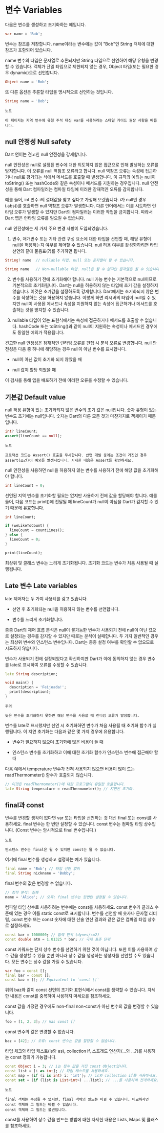 # 변수 Variables

다음은 변수를 생성하고 초기화하는 예입니다.

```dart
var name = 'Bob';
```

변수는 참조를 저장합니다. name이라는 변수에는 값이 "Bob"인 String 객체에 대한 참조가 포함되어 있습니다.

name 변수의 타입은 문자열로 추론되지만 String 타입으로 선언하여 해당 유형을 변경할 수 있습니다. 객체가 단일 타입으로 제한되지 않는 경우, Object 타입(또는 필요한 경우 dynamic)으로 선언합니다.

```dart
Object name = 'Bob';
```

또 다른 옵션은 추론할 타입을 명시적으로 선언하는 것입니다.

```dart
String name = 'Bob';
```

```
노트

이 페이지는 지역 변수에 유형 주석 대신 var를 사용하라는 스타일 가이드 권장 사항을 따릅니다.
```

## null 안정성 Null safety

Dart 언어는 견고한 null 안전성을 강제합니다.

null 안전성은 null로 설정된 변수에 대한 의도하지 않은 접근으로 인해 발생하는 오류를 방지합니다. 이 오류를 null 역참조 오류라고 합니다. null 역참조 오류는 속성에 접근하거나 null로 평가되는 식에서 메서드를 호출할 때 발생합니다. 이 규칙의 예외는 null이 toString() 또는 hashCode와 같은 속성이나 메서드를 지원하는 경우입니다. null 안전성을 통해 Dart 컴파일러는 컴파일 타임에 이러한 잠재적인 오류를 감지합니다.

예를 들어, int 변수 i의 절대값을 찾고 싶다고 가정해 보겠습니다. i가 null인 경우 i.abs()를 호출하면 null 역참조 오류가 발생합니다. 다른 언어에서는 이를 시도하면 런타임 오류가 발생할 수 있지만 Dart의 컴파일러는 이러한 작업을 금지합니다. 따라서 Dart 앱은 런타임 오류를 일으킬 수 없습니다.

null 안전성에는 세 가지 주요 변경 사항이 도입되었습니다.

1. 변수, 매개변수 또는 기타 관련 구성 요소에 대한 타입을 선언할 때, 해당 유형이 null을 허용하는지 여부를 제어할 수 있습니다. null 허용 여부를 활성화하려면 타입 선언의 끝에 물음표(?)를 추가하면 됩니다.

```dart
String? name  // nullable 타입. null 또는 문자열이 될 수 있습니다.

String name   // Non-nullable 타입. null은 될 수 없지만 문자열은 될 수 잇습니다.
```

2. 변수를 사용하기 전에 초기화해야 합니다. null 가능 변수는 기본적으로 null이므로 기본적으로 초기화됩니다. Dart는 null을 허용하지 않는 타입에 초기 값을 설정하지 않습니다. 이것은 초기값을 설정하도록 강제합니다. Dart에서는 초기화되지 않은 변수를 작성하는 것을 허용하지 않습니다. 이렇게 하면 리시버의 타입이 null일 수 있지만 null이 사용된 메서드나 속성을 지원하지 않는 속성에 접근하거나 메서드를 호출하는 것을 방지할 수 있습니다.

3. nullable 타입이 있는 표현식에서는 속성에 접근하거나 메서드를 호출할 수 없습니다. hashCode 또는 toString()과 같이 null이 지원하는 속성이나 메서드인 경우에도 동일한 예외가 적용됩니다.

견고한 null 안정성은 잠재적인 런타임 오류를 편집 시 분석 오류로 변경합니다. null 안전성은 다음 중 하나에 해당하는 경우 null이 아닌 변수를 표시합니다.

- null이 아닌 값이 초기화 되지 않았을 때

- null 값이 할당 되었을 때

이 검사를 통해 앱을 배포하기 전에 이러한 오류를 수정할 수 있습니다.

## 기본값 Default value

null 허용 유형이 있는 초기화되지 않은 변수의 초기 값은 null입니다. 숫자 유형이 있는 변수도 초기에는 null입니다. 숫자는 Dart의 다른 모든 것과 마찬가지로 객체이기 때문입니다.

```dart
int? lineCount;
assert(lineCount == null);
```

```
노트

프로덕션 코드는 Assert() 호출을 무시합니다. 반면 개발 중에는 조건이 거짓인 경우 assert(조건)이 예외를 발생시킵니다. 자세한 내용은 Assert를 확인하세요.
```

null 안전성을 사용하면 null을 허용하지 않는 변수를 사용하기 전에 해당 값을 초기화해야 합니다.

```dart
int lineCount = 0;
```

선언된 지역 변수를 초기화할 필요는 없지만 사용하기 전에 값을 할당해야 합니다. 예를 들어, 다음 코드는 print()에 전달될 때 lineCount가 null이 아님을 Dart가 감지할 수 있기 때문에 유효합니다.

```dart
int lineCount;

if (weLikeToCount) {
  lineCount = countLines();
} else {
  lineCount = 0;
}

print(lineCount);
```

최상위 및 클래스 변수는 느리게 초기화됩니다. 초기화 코드는 변수가 처음 사용될 때 실행됩니다.

## Late 변수 Late variables

late 제어자는 두 가지 사용례를 갖고 있습니다.

- 선언 후 초기화되는 null을 허용하지 않는 변수를 선언합니다.

- 변수를 느리게 초기화합니다.

종종 Dart의 제어 흐름 분석은 null이 불가능한 변수가 사용되기 전에 null이 아닌 값으로 설정되는 경우를 감지할 수 있지만 때로는 분석이 실패합니다. 두 가지 일반적인 경우는 최상위 변수와 인스턴스 변수입니다. Dart는 종종 설정 여부를 확인할 수 없으므로 시도하지 않습니다.

변수가 사용되기 전에 설정되었다고 확신하지만 Dart가 이에 동의하지 않는 경우 변수를 late로 표시하여 오류를 수정할 수 있습니다.

```dart
late String description;

void main() {
  description = 'Feijoada!';
  print(description);
}
```

```
주의

늦은 변수를 초기화하지 못하면 해당 변수를 사용할 때 런타임 오류가 발생합니다.
```

변수를 late로 표시했지만 선언 시 초기화하면 변수가 처음 사용될 때 초기화 함수가 실행됩니다. 이 지연 초기화는 다음과 같은 몇 가지 경우에 유용합니다.

- 변수가 필요하지 않으며 초기화에 많은 비용이 들 때

- 인스턴스 변수를 초기화하고 이에 대한 초기화 함수가 인스턴스 변수에 접근해야 할 때

다음 예에서 temperature 변수가 전혀 사용되지 않으면 비용이 많이 드는 readThermometer() 함수가 호출되지 않습니다.

```dart
// 이것은 readThermometer()에 대한 프로그램의 유일한 호출입니다.
late String temperature = readThermometer(); // 지연된 초기화.
```

## final과 const

변수를 변경할 생각이 없다면 var 또는 타입을 선언하는 것 대신 final 또는 const를 사용하세요. final 변수는 한 번만 설정할 수 있습니다. const 변수는 컴파일 타임 상수입니다. (Const 변수는 암시적으로 final 변수입니다.)


```
노트

인스턴스 변수는 final은 될 수 있지만 const는 될 수 없습니다.
```

여기에 final 변수를 생성하고 설정하는 예가 있습니다.

```dart
final name = 'Bob'; // 타입 선언 없이
final String nickname = 'Bobby';
```

final 변수의 값은 변경할 수 없습니다.

```dart
// 정적 분석: 실패
name = 'Alice'; // 오류: final 변수는 한번만 설정될 수 있습니다.
```

컴파일 타임 상수로 사용하려는 변수에는 const를 사용하세요. const 변수가 클래스 수준에 있는 경우 이를 static const로 표시합니다. 변수를 선언할 때 숫자나 문자열 리터럴, const 변수 또는 const 숫자에 대한 산술 연산 결과와 같은 값은 컴파일 타임 상수로 설정하세요.

```dart
const bar = 1000000; // 압력 단위 (dynes/cm2)
const double atm = 1.01325 * bar; // 국제 표준 단위
```

const 키워드는 단지 상수 변수를 선언하기 위한 것이 아닙니다. 또한 이를 사용하여 상수 값을 생성할 수 있을 뿐만 아니라 상수 값을 생성하는 생성자를 선언할 수도 있습니다. 모든 변수는 상수 값을 가질 수 있습니다.

```dart
var foo = const [];
final bar = const [];
const baz = []; // Equivalent to `const []`
```

위의 baz와 같이 const 선언의 초기화 표현식에서 const를 생략할 수 있습니다. 자세한 내용은 const를 중복하여 사용하지 마세요를 참조하세요.

const 값을 가졌던 경우에도 non-final non-const가 아닌 변수의 값을 변경할 수 있습니다.

```dart
foo = [1, 2, 3]; // Was const []
```

const 변수의 값은 변경할 수 없습니다.

```dart
baz = [42]; // 오류: const 변수는 값을 할당할 수 없습니다.
```

타입 체크와 타입 캐스트(is와 as), collection if, 스프레드 연산자(...와 ...?)를 사용하는 const 정의가 가능합니다.

```dart
const Object i = 3; // i는 정수 값을 가진 const Object입니다.
const list = [i as int]; // 타입 캐스트를 사용하세요.
const map = {if (i is int) i: 'int'}; // is와 collection if를 사용하세요.
const set = {if (list is List<int>) ...list}; // ...를 사용하여 전개하세요.
```

```
노트

final 객체는 수정될 수 없지만, final 객체의 필드는 바뀔 수 있습니다. 비교하자면 const 객체와 그 필드는 바뀔 수 없습니다.
const 객체와 그 필드는 불변입니다. 
```

const를 사용하여 상수 값을 만드는 방법에 대한 자세한 내용은 Lists, Maps 및 클래스를 참조하세요.
